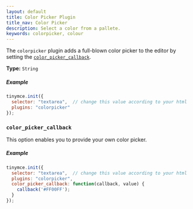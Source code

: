 ```yaml
---
layout: default
title: Color Picker Plugin
title_nav: Color Picker
description: Select a color from a pallete.
keywords: colorpicker, colour
---
```


The `colorpicker` plugin adds a full-blown color picker to the editor by setting the [`color_picker_callback`](./configuration-reference/callbacks/#color_picker_callback).

**Type:** `String`

##### Example

```js
tinymce.init({
  selector: "textarea",  // change this value according to your html
  plugins: "colorpicker"
});
```

### `color_picker_callback`

This option enables you to provide your own color picker.

##### Example

```js
tinymce.init({
  selector: "textarea",  // change this value according to your html
  plugins: "colorpicker",
  color_picker_callback: function(callback, value) {
    callback('#FF00FF');
  }
});
```
